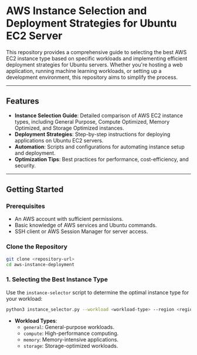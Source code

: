 # AWS Instance Selection and Deployment Strategies for Ubuntu EC2 Server

This repository provides a comprehensive guide to selecting the best AWS EC2 instance type based on specific workloads and implementing efficient deployment strategies for Ubuntu servers. Whether you're hosting a web application, running machine learning workloads, or setting up a development environment, this repository aims to simplify the process.

---

## Features

- **Instance Selection Guide**: Detailed comparison of AWS EC2 instance types, including General Purpose, Compute Optimized, Memory Optimized, and Storage Optimized instances.
- **Deployment Strategies**: Step-by-step instructions for deploying applications on Ubuntu EC2 servers.
- **Automation**: Scripts and configurations for automating instance setup and deployment.
- **Optimization Tips**: Best practices for performance, cost-efficiency, and security.

---

## Getting Started

### Prerequisites

- An AWS account with sufficient permissions.
- Basic knowledge of AWS services and Ubuntu commands.
- SSH client or AWS Session Manager for server access.

### Clone the Repository
```bash
git clone <repository-url>
cd aws-instance-deployment
```

### 1. Selecting the Best Instance Type
Use the `instance-selector` script to determine the optimal instance type for your workload:
```bash
python3 instance_selector.py --workload <workload-type> --region <region>
```
- **Workload Types**:
  - `general`: General-purpose workloads.
  - `compute`: High-performance computing.
  - `memory`: Memory-intensive applications.
  - `storage`: Storage-optimized workloads.


